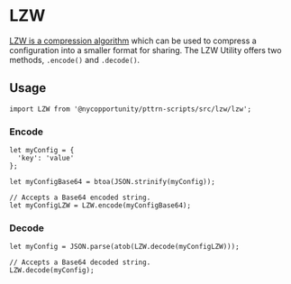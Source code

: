 # LZW

[LZW is a compression algorithm](https://en.wikipedia.org/wiki/Lempel%E2%80%93Ziv%E2%80%93Welch) which can be used to compress a configuration into a smaller format for sharing. The LZW Utility offers two methods, `.encode()` and `.decode()`.

## Usage

    import LZW from '@nycopportunity/pttrn-scripts/src/lzw/lzw';

### Encode

    let myConfig = {
      'key': 'value'
    };

    let myConfigBase64 = btoa(JSON.strinify(myConfig));

    // Accepts a Base64 encoded string.
    let myConfigLZW = LZW.encode(myConfigBase64);

### Decode

    let myConfig = JSON.parse(atob(LZW.decode(myConfigLZW)));

    // Accepts a Base64 decoded string.
    LZW.decode(myConfig);